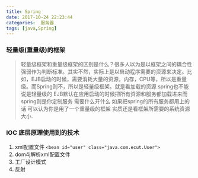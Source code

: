 ```yaml
---
title: Spring
date: 2017-10-24 22:23:44
categories:  服务器
tags: [java,Spring]
---
```

### 轻量级(重量级)的框架 
> 轻量级框架和重量级框架的区别是什么？很多人以为是以框架之间的耦合性强弱作为判断标准。其实不然，实际上是以启动程序需要的资源来决定。比如，EJB启动的时候，需要消耗大量的资源，内存，CPU等，所以是重量级。而Spring则不，所以是轻量级框架。就是看加载的资源 spring也不能说是轻量级的 EJB默认在应用启动的时候把所有资源和服务都加载进来而spring则是你定制服务 需要什么开什么 如果把spring的所有服务都用上的话 可以认为你是用了一个重量级的框架 实质还是看框架所需要的系统资源大小.

### IOC 底层原理使用到的技术
1. xml配置文件
    `<bean id="user" class="java.com.ecut.User">`
2. dom4j解析xml配置文件
3. 工厂设计模式
4. 反射